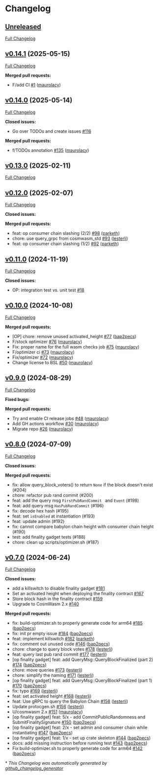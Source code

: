 # Changelog

## [Unreleased](https://github.com/babylonlabs-io/rollup-bsn-contracts/tree/HEAD)

[Full Changelog](https://github.com/babylonlabs-io/rollup-bsn-contracts/compare/v0.14.1...HEAD)

## [v0.14.1](https://github.com/babylonlabs-io/rollup-bsn-contracts/tree/v0.14.1) (2025-05-15)

[Full Changelog](https://github.com/babylonlabs-io/rollup-bsn-contracts/compare/v0.13.0-rc.0...v0.14.1)

 **Merged pull requests:**

- F/add CI [\#1](https://github.com/babylonlabs-io/rollup-bsn-contracts/pull/1) ([maurolacy](https://github.com/maurolacy))

## [v0.14.0](https://github.com/babylonlabs-io/babylon-contract/tree/v0.14.0) (2025-05-14)

[Full Changelog](https://github.com/babylonlabs-io/babylon-contract/compare/v0.13.0-rc.0...v0.14.0)

**Closed issues:**

- Go over TODOs and create issues [\#116](https://github.com/babylonlabs-io/babylon-contract/issues/116)

**Merged pull requests:**

- f/TODOs annotation [\#135](https://github.com/babylonlabs-io/babylon-contract/pull/135) ([maurolacy](https://github.com/maurolacy))

## [v0.13.0](https://github.com/babylonlabs-io/babylon-contract/tree/v0.13.0) (2025-02-11)

[Full Changelog](https://github.com/babylonlabs-io/babylon-contract/compare/v0.12.0-rc.0...v0.13.0)

## [v0.12.0](https://github.com/babylonlabs-io/babylon-contract/tree/v0.12.0) (2025-02-07)

[Full Changelog](https://github.com/babylonlabs-io/babylon-contract/compare/v0.11.0-rc.1...v0.12.0)

**Closed issues:**

**Merged pull requests:**

- feat: op consumer chain slashing \(2/2\) [\#98](https://github.com/babylonlabs-io/babylon-contract/pull/98) ([parketh](https://github.com/parketh))
- chore: use query\_grpc from cosmwasm\_std [\#93](https://github.com/babylonlabs-io/babylon-contract/pull/93) ([lesterli](https://github.com/lesterli))
- feat: op consumer chain slashing \(1/2\) [\#92](https://github.com/babylonlabs-io/babylon-contract/pull/92) ([parketh](https://github.com/parketh))

## [v0.11.0](https://github.com/babylonlabs-io/babylon-contract/tree/v0.11.0) (2024-11-19)

[Full Changelog](https://github.com/babylonlabs-io/babylon-contract/compare/v0.10.0-rc.0...v0.11.0)


**Closed issues:**

- OP: integration test vs. unit test [\#18](https://github.com/babylonlabs-io/babylon-contract/issues/18)

## [v0.10.0](https://github.com/babylonlabs-io/babylon-contract/tree/v0.10.0) (2024-10-08)

[Full Changelog](https://github.com/babylonlabs-io/babylon-contract/compare/v0.9.0-rc.1...v0.10.0)

**Merged pull requests:**

- \[OP\] chore: remove unused activated\_height [\#77](https://github.com/babylonlabs-io/babylon-contract/pull/77) ([bap2pecs](https://github.com/bap2pecs))
- F/stock optimizer [\#76](https://github.com/babylonlabs-io/babylon-contract/pull/76) ([maurolacy](https://github.com/maurolacy))
- Fix: proper name for the full wasm checks job [\#75](https://github.com/babylonlabs-io/babylon-contract/pull/75) ([maurolacy](https://github.com/maurolacy))
- F/optimizer ci [\#73](https://github.com/babylonlabs-io/babylon-contract/pull/73) ([maurolacy](https://github.com/maurolacy))
- Fix/optimizer [\#72](https://github.com/babylonlabs-io/babylon-contract/pull/72) ([maurolacy](https://github.com/maurolacy))
- Change license to BSL [\#50](https://github.com/babylonlabs-io/babylon-contract/pull/50) ([maurolacy](https://github.com/maurolacy))

## [v0.9.0](https://github.com/babylonlabs-io/babylon-contract/tree/v0.9.0) (2024-08-29)

[Full Changelog](https://github.com/babylonlabs-io/babylon-contract/compare/v0.8.0-rc.1...v0.9.0)

**Fixed bugs:**

**Merged pull requests:**

- Try and enable CI release jobs [\#48](https://github.com/babylonlabs-io/babylon-contract/pull/48) ([maurolacy](https://github.com/maurolacy))
- Add GH actions workflow [\#30](https://github.com/babylonlabs-io/babylon-contract/pull/30) ([maurolacy](https://github.com/maurolacy))
- Migrate repo [\#26](https://github.com/babylonlabs-io/babylon-contract/pull/26) ([maurolacy](https://github.com/maurolacy))

## [v0.8.0](https://github.com/babylonchain/babylon-contract/tree/v0.8.0) (2024-07-09)

[Full Changelog](https://github.com/babylonchain/babylon-contract/compare/v0.7.0...v0.8.0)

**Closed issues:**

**Merged pull requests:**

- fix: allow query_block_voters() to return `None` if the block doesn't exist (#204)
- chore: refactor pub rand commit (#200)
- feat: add the query msg `FirstPubRandCommit ` and `Event` (#198)
- feat: add query msg `HasPubRandCommit` (#196)
- fix: decode hex hash (#195)
- feat: set `isEnabled` at instantiation (#193)
- feat: update admin (#192)
- fix: cannot compare babylon chain height with consumer chain height (#190)
- test: add finality gadget tests (#188)
- chore: clean up scripts/optimizer.sh (#187)

## [v0.7.0](https://github.com/babylonlabs-io/babylon-contract/tree/v0.7.0) (2024-06-24)

[Full Changelog](https://github.com/babylonchain/babylon-contract/compare/v0.6.0...v0.7.0)

**Closed issues:**

- add a killswitch to disable finality gadget [\#181](https://github.com/babylonchain/babylon-contract/issues/181)
- Set an activated height when deploying the finality contract [\#167](https://github.com/babylonchain/babylon-contract/issues/167)
- Store block hash in the finality contract [\#159](https://github.com/babylonchain/babylon-contract/issues/159)
- Upgrade to CosmWasm 2.x [\#140](https://github.com/babylonchain/babylon-contract/issues/140)

**Merged pull requests:**

- fix: build-optimizer.sh to properly generate code for arm64 [\#185](https://github.com/babylonchain/babylon-contract/pull/185) ([bap2pecs](https://github.com/bap2pecs))
- fix: init pr empty issue [\#184](https://github.com/babylonchain/babylon-contract/pull/184) ([bap2pecs](https://github.com/bap2pecs))
- feat: implement killswitch [\#182](https://github.com/babylonchain/babylon-contract/pull/182) ([parketh](https://github.com/parketh))
- fix: comment out unused code [\#146](https://github.com/babylonchain/babylon-contract/pull/146) ([bap2pecs](https://github.com/bap2pecs))
- chore: change to query block votes [\#178](https://github.com/babylonchain/babylon-contract/pull/178) ([lesterli](https://github.com/lesterli))
- feat: query last pub rand commit [\#177](https://github.com/babylonchain/babylon-contract/pull/177) ([lesterli](https://github.com/lesterli))
- \[op finality gadget\] feat: add QueryMsg::QueryBlockFinalized \(part 2\) [\#174](https://github.com/babylonchain/babylon-contract/pull/174) ([bap2pecs](https://github.com/bap2pecs))
- chore: move queries [\#173](https://github.com/babylonchain/babylon-contract/pull/173) ([lesterli](https://github.com/lesterli))
- chore: simplify the naming [\#171](https://github.com/babylonchain/babylon-contract/pull/171) ([lesterli](https://github.com/lesterli))
- \[op finality gadget\] feat: add QueryMsg::QueryBlockFinalized \(part 1\) [\#170](https://github.com/babylonchain/babylon-contract/pull/170) ([bap2pecs](https://github.com/bap2pecs))
- fix: typo [\#169](https://github.com/babylonchain/babylon-contract/pull/169) ([lesterli](https://github.com/lesterli))
- feat: set activated height [\#168](https://github.com/babylonchain/babylon-contract/pull/168) ([lesterli](https://github.com/lesterli))
- feat: Use gRPC to query the Babylon Chain [\#158](https://github.com/babylonchain/babylon-contract/pull/158) ([lesterli](https://github.com/lesterli))
- Update protocgen.sh [\#156](https://github.com/babylonchain/babylon-contract/pull/156) ([lesterli](https://github.com/lesterli))
- U/cosmwasm 2.x [\#151](https://github.com/babylonchain/babylon-contract/pull/151) ([maurolacy](https://github.com/maurolacy))
- \[op finality gadget\] feat: 5/x - add CommitPublicRandomness and SubmitFinalitySignature [\#150](https://github.com/babylonchain/babylon-contract/pull/150) ([bap2pecs](https://github.com/bap2pecs))
- \[op finality gadget\] feat: 2/x - set admin and consumer chain while instantiating [\#147](https://github.com/babylonchain/babylon-contract/pull/147) ([bap2pecs](https://github.com/bap2pecs))
- \[op finality gadget\] feat: 1/x - set up crate skeleton  [\#144](https://github.com/babylonchain/babylon-contract/pull/144) ([bap2pecs](https://github.com/bap2pecs))
- docs: add missing instruction before running test [\#143](https://github.com/babylonchain/babylon-contract/pull/143) ([bap2pecs](https://github.com/bap2pecs))
- Fix build-optimizer.sh to properly generate code for arm64 [\#142](https://github.com/babylonchain/babylon-contract/pull/142) ([bap2pecs](https://github.com/bap2pecs))



\* *This Changelog was automatically generated by [github_changelog_generator](https://github.com/github-changelog-generator/github-changelog-generator)*
